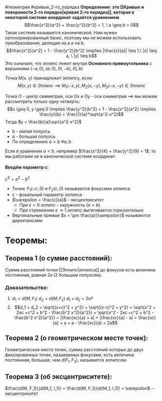 #геометрия #кривые_2-го_порядка 
**Определение: это [[Кривые и поверхности 2-го порядка|кривая 2-го порядка]], которая в некоторой системе координат задаётся уравнением** $$\frac{x^2}{a^2} + \frac{y^2}{b^2} = 1, \ a \geq b > 0$$
Такая система называется канонической. Нам нужен ортонормированный базис, поэтому мы не можем использовать преобразования, делящие на a и на b.
$$\frac{x^2}{a^2} = 1 - \frac{y^2}{b^2} \implies |\frac{x}{a}| \leq 1,\ |x| \leq a, \ |y| \leq b$$
Это означает, что эллипс лежит внутри **Основного прямоугольника** с вершинами $(-a, 0), (a, 0), (0, -b), (0, b)$

Точка M(x. y) принадлежит эллипсу, если:
$$M(x, y) \in Эллипс \implies M_1(-x, y), M_2(x, -y), M_3(-x, -y) \in Эллипс$$

Точка O - центр симметрии, оси Ox и Oy - оси симметрии $\implies$ мы можем рассмотреть только одну четверть:
$$x \geq 0, y \geq 0 \implies \frac{y^2}{b^2} = 1 - \frac{x^2}{a^2} \implies \frac{y}{b} = \frac{1}{a}*\sqrt{a^2-x^2}$$
Тогда $y = \frac{b}{a}\sqrt{a^2-x^2}$
- b - малая полуось
- a - большая полуось
- По определению $a > b\  \forall a, b$

Если в уравнении $a < b$, например $\frac{x^2}{4} + \frac{y^2}{9} = 1$, то мы работаем не в канонической системе координат.

#### Введём параметр c:
$c^2 = a^2 - b^2$
- Точки: $F_1(-c, 0) \ и\ F_2(c, 0)$ называются фокусами эллипса
- c - фокальный параметр эллипса
- $\varepsilon = \frac{c}{a}$ - эксцентриситет
	- При $\varepsilon = 0$ эллипс - окружность ($a=b$)
	- При стремлении $\varepsilon \rightarrow 1$ эллипс вытягивается горизонтально
- Вертикальные прямые $x = \pm \frac{a}{\varepsilon}$ называются директрисами

# Теоремы:
## Теорема 1 (о сумме расстояний):
Сумма расстояний точки [[Эллипс|эллипса]] до фокусов есть величина постоянная, равная 2a (2 большим полуосям).
### Доказательство:
1. $d_1 = d(M, F_1)$
	$d_2 = d(M, F_2)$
	$d_1 + d_2= 2a?$
2. $$d_1 + d_2 = \sqrt{(x+c)^2 + y^2} + \sqrt{(x-c)^2 + y^2} = \sqrt{x^2 + 2xc +c^2 + b^2 - \frac{b^2 x^2}{a^2}} + \sqrt{x^2 - 2xc +c^2 + b^2 - \frac{b^2 x^2}{a^2}} = |\frac{xc}{a} + a| + |\frac{xc}{a} - a| = \frac{xc}{a} + a + a - \frac{xc}{a} = 2a$$
## Теорема 2 (о геометрическом месте точек):
Геометрическое место точек, сумма расстояний которых до двух фиксированных точек, называемых фокусами, есть величина постоянная, большая, чем $d(F_1, F_2)$, называется эллипсом.

## Теорема 3 (об эксцентриситете):
$\frac{d(M, F_1)}{d(M_1, l_1)} = \frac{d(M, F_1)}{d(M_1, l_1)} = \varepsilon$ -- эксцентриситет
